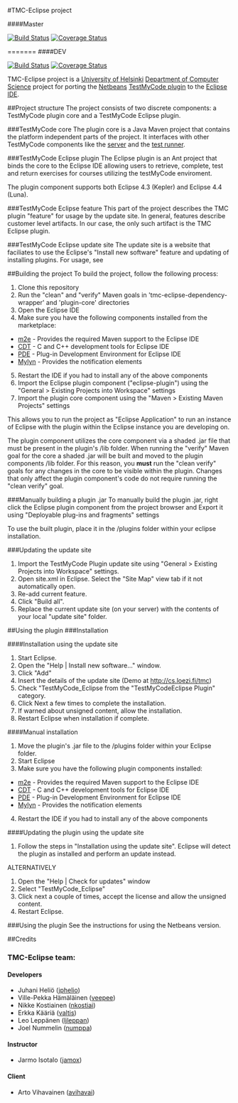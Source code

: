 #TMC-Eclipse project

####Master  

[![Build Status](https://travis-ci.org/tmc-eclipse/tmc-eclipse.svg?branch=master)](https://travis-ci.org/tmc-eclipse/tmc-eclipse)
[![Coverage Status](https://coveralls.io/repos/tmc-eclipse/tmc-eclipse/badge.png?branch=master)](https://coveralls.io/r/tmc-eclipse/tmc-eclipse?branch=master)

=======
####DEV  

[![Build Status](https://travis-ci.org/tmc-eclipse/tmc-eclipse.svg?branch=DEV)](https://travis-ci.org/tmc-eclipse/tmc-eclipse)
[![Coverage Status](https://coveralls.io/repos/tmc-eclipse/tmc-eclipse/badge.png?branch=DEV)](https://coveralls.io/r/tmc-eclipse/tmc-eclipse?branch=DEV)

TMC-Eclipse project is a [University of Helsinki](http://helsinki.fi/university) [Department of Computer Science](http://cs.helsinki.fi) project for porting the [Netbeans](https://netbeans.org/) [TestMyCode plugin](https://github.com/testmycode/tmc-netbeans) to the [Eclipse IDE](http://www.eclipse.org/).

##Project structure
The project consists of two discrete components: a TestMyCode plugin core and a TestMyCode Eclipse plugin.

###TestMyCode core
The plugin core is a Java Maven project that contains the platform independent parts of the project. It interfaces with other TestMyCode components like the [server](https://github.com/testmycode/tmc-server) and the [test runner](https://github.com/testmycode/tmc-junit-runner).

###TestMyCode Eclipse plugin
The Eclipse plugin is an Ant project that binds the core to the Eclipse IDE allowing users to retrieve, complete, test and return exercises for courses utilizing the testMyCode enviroment.

The plugin component supports both Eclipse 4.3 (Kepler) and Eclipse 4.4 (Luna).

###TestMyCode Eclipse feature
This part of the project describes the TMC plugin "feature" for usage by the update site. In general, features describe customer level artifacts. In our case, the only such artifact is the TMC Eclipse plugin.

###TestMyCode Eclipse update site
The update site is a website that faciliates to use the Eclipse's "Install new software" feature and updating of installing plugins. For usage, see 

##Building the project
To build the project, follow the following process:

1. Clone this repository
2. Run the "clean" and "verify" Maven goals in 'tmc-eclipse-dependency-wrapper' and 'plugin-core' directories
3. Open the Eclipse IDE
4. Make sure you have the following components installed from the marketplace:
 * [m2e](https://www.eclipse.org/m2e/) - Provides the required Maven support to the Eclipse IDE
 * [CDT](https://www.eclipse.org/cdt/) - C and C++ development tools for Eclipse IDE
 * [PDE](https://www.eclipse.org/pde/) - Plug-in Development Environment for Eclipse IDE
 * [Mylyn](http://www.eclipse.org/mylyn/) - Provides the notification elements
5. Restart the IDE if you had to install any of the above components
6. Import the Eclipse plugin component ("eclipse-plugin") using the "General > Existing Projects into Workspace" settings
7. Import the plugin core component using the "Maven > Existing Maven Projects" settings

This allows you to run the project as "Eclipse Application" to run an instance of Eclipse with the plugin within the Eclipse instance you are developing on.

The plugin component utilizes the core component via a shaded .jar file that must be present in the plugin's /lib folder. When running the "verify" Maven goal for the core a shaded .jar will be built and moved to the plugin components /lib folder. For this reason, you **must** run the "clean verify" goals for any changes in the core to be visible within the plugin. Changes that only affect the plugin component's code do not require running the "clean verify" goal.

###Manually building a plugin .jar
To manually build the plugin .jar, right click the Eclipse plugin component from the project browser and Export it using "Deployable plug-ins and fragments" settings

To use the built plugin, place it in the /plugins folder within your eclipse installation.

###Updating the update site
1. Import the TestMyCode Plugin update site using "General > Existing Projects into Workspace" settings.
2. Open site.xml in Eclipse. Select the "Site Map" view tab if it not automatically open.
3. Re-add current feature.
4. Click "Build all".
5. Replace the current update site (on your server) with the contents of your local "update site" folder.

##Using the plugin
###Installation

####Installation using the update site
1. Start Eclipse.
2. Open the "Help | Install new software..." window.
3. Click "Add"
4. Insert the details of the update site (Demo at http://cs.loezi.fi/tmc)
5. Check "TestMyCode_Eclipse from the "TestMyCodeEclipse Plugin" category.
6. Click Next a few times to complete the installation.
7. If warned about unsigned content, allow the installation.
8. Restart Eclipse when installation if complete.

####Manual installation
1. Move the plugin's .jar file to the /plugins folder within your Eclipse folder.
2. Start Eclipse
3. Make sure you have the following plugin components installed:
 * [m2e](https://www.eclipse.org/m2e/) - Provides the required Maven support to the Eclipse IDE
 * [CDT](https://www.eclipse.org/cdt/) - C and C++ development tools for Eclipse IDE
 * [PDE](https://www.eclipse.org/pde/) - Plug-in Development Environment for Eclipse IDE
 * [Mylyn](http://www.eclipse.org/mylyn/) - Provides the notification elements
4. Restart the IDE if you had to install any of the above components

####Updating the plugin using the update site
1. Follow the steps in "Installation using the update site". Eclipse will detect the plugin as installed and perform an update instead.

ALTERNATIVELY

1. Open the "Help | Check for updates" window
2. Select "TestMyCode_Eclipse"
3. Click next a couple of times, accept the license and allow the unsigned content.
4. Restart Eclipse.

###Using the plugin
See the instructions for using the Netbeans version.

##Credits
### TMC-Eclipse team:

#### Developers

* Juhani Heliö ([jphelio](https://github.com/jphelio))
* Ville-Pekka Hämäläinen ([veepee](https://github.com/veepee))
* Nikke Kostiainen ([nkostiai](https://github.com/nkostiai))
* Erkka Kääriä ([valtis](https://github.com/valtis))
* Leo Leppänen ([ljleppan](https://github.com/ljleppan/))
* Joel Nummelin ([numppa](https://github.com/numppa))

#### Instructor

* Jarmo Isotalo ([jamox](https://github.com/jamox))

#### Client

* Arto Vihavainen ([avihavai](https://github.com/avihavai))
